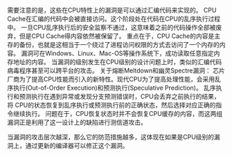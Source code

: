 需要注意的是，这些在CPU特性上的漏洞是可以通过汇编代码来实现的。
CPU Cache在汇编的代码中会被直接访问。这个阶段处在代码在CPU的乱序执行过程中。
一旦CPU乱序执行后的安全监察不通过，这意味着之前的代码操作全部被废弃，但是CPU Cache得内容依然被保留了。
重点在于，CPU Cache的内容是主存的备份，也就是这相当于一个绕过了进程访问权限的方式去访问了一个内存的内容。
漏洞可在Windows、Linux、Mac-OS等操作系统下，成功读取任意指定内存地址的内容。
当漏洞的级别发生在CPU级别的设计问题上时，类似的汇编代码病毒程序甚至可以跨平台的攻击。
关于熔断Meltdown和幽灵Spectre漏洞：
芯片厂商为了提高CPU性能而引入的新特性。现代CPU为了提高处理性能，会采用乱序执行(Out-of-Order Execution)和预测执行(Speculative Prediction)。
乱序执行和预测执行在遇到异常或发现分支预测错误时，CPU会丢弃之前执行的结果，将 CPU的状态恢复到乱序执行或预测执行前的正确状态，然后选择对应正确的指令继续执行。
问题在于，CPU恢复状态时并不会恢复CPU缓存的内容，而这两组漏洞正是利用了这一设计上的缺陷进行测信道攻击。

当漏洞的攻击层次越深，那么它的防范措施越多，这体现在如果是CPU级别的漏洞上，通过更新的编译器可以修正这个漏洞。